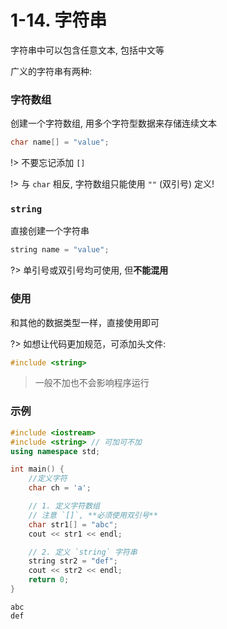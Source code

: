 # 1-14. 字符串

字符串中可以包含任意文本, 包括中文等

广义的字符串有两种:

### 字符数组

创建一个字符数组, 用多个字符型数据来存储连续文本

```cpp
char name[] = "value";
```

!> 不要忘记添加 `[]`

!> 与 `char` 相反, 字符数组只能使用 `""` (双引号) 定义!


### `string`

直接创建一个字符串

```cpp
string name = "value";
```

?> 单引号或双引号均可使用, 但**不能混用**

### 使用

和其他的数据类型一样，直接使用即可

?> 如想让代码更加规范，可添加头文件:

```cpp
#include <string>
```

> 一般不加也不会影响程序运行

### 示例

```cpp
#include <iostream>
#include <string> // 可加可不加
using namespace std;

int main() {
    //定义字符
    char ch = 'a';

    // 1. 定义字符数组
    // 注意 `[]`, **必须使用双引号**
    char str1[] = "abc";
    cout << str1 << endl;

    // 2. 定义 `string` 字符串
    string str2 = "def";
    cout << str2 << endl;
    return 0;
}
```

```output
abc
def
```